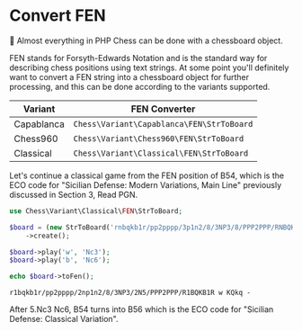# Convert FEN

📌 Almost everything in PHP Chess can be done with a chessboard object.

FEN stands for Forsyth-Edwards Notation and is the standard way for describing chess positions using text strings. At some point you'll definitely want to convert a FEN string into a chessboard object for further processing, and this can be done according to the variants supported.

| Variant | FEN Converter |
| ------- | ------------- |
| Capablanca | `Chess\Variant\Capablanca\FEN\StrToBoard` |
| Chess960 | `Chess\Variant\Chess960\FEN\StrToBoard` |
| Classical | `Chess\Variant\Classical\FEN\StrToBoard` |

Let's continue a classical game from the FEN position of B54, which is the ECO code for "Sicilian Defense: Modern Variations, Main Line" previously discussed in Section 3, Read PGN.

```php
use Chess\Variant\Classical\FEN\StrToBoard;

$board = (new StrToBoard('rnbqkb1r/pp2pppp/3p1n2/8/3NP3/8/PPP2PPP/RNBQKB1R w KQkq -'))
    ->create();

$board->play('w', 'Nc3');
$board->play('b', 'Nc6');

echo $board->toFen();
```

```
r1bqkb1r/pp2pppp/2np1n2/8/3NP3/2N5/PPP2PPP/R1BQKB1R w KQkq -
```

After 5.Nc3 Nc6, B54 turns into B56 which is the ECO code for "Sicilian Defense: Classical Variation".
